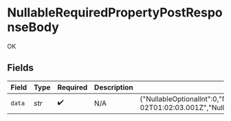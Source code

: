 # NullableRequiredPropertyPostResponseBody

OK


## Fields

| Field                                                                                                                                                                                                                                                                                 | Type                                                                                                                                                                                                                                                                                  | Required                                                                                                                                                                                                                                                                              | Description                                                                                                                                                                                                                                                                           | Example                                                                                                                                                                                                                                                                               |
| ------------------------------------------------------------------------------------------------------------------------------------------------------------------------------------------------------------------------------------------------------------------------------------- | ------------------------------------------------------------------------------------------------------------------------------------------------------------------------------------------------------------------------------------------------------------------------------------- | ------------------------------------------------------------------------------------------------------------------------------------------------------------------------------------------------------------------------------------------------------------------------------------- | ------------------------------------------------------------------------------------------------------------------------------------------------------------------------------------------------------------------------------------------------------------------------------------- | ------------------------------------------------------------------------------------------------------------------------------------------------------------------------------------------------------------------------------------------------------------------------------------- |
| `data`                                                                                                                                                                                                                                                                                | *str*                                                                                                                                                                                                                                                                                 | :heavy_check_mark:                                                                                                                                                                                                                                                                    | N/A                                                                                                                                                                                                                                                                                   | {"NullableOptionalInt":0,"NullableRequiredArray":null,"NullableRequiredBigIntStr":"9223372036854775807","NullableRequiredDateTime":"2024-03-02T01:02:03.001Z","NullableRequiredDecimalStr":"3.14159265358979344719667586","NullableRequiredEnum":"second","NullableRequiredInt":null} |